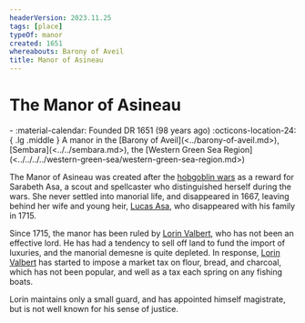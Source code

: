 ```yaml
---
headerVersion: 2023.11.25
tags: [place]
typeOf: manor
created: 1651
whereabouts: Barony of Aveil
title: Manor of Asineau
---
```

# The Manor of Asineau
<div class="grid cards ext-narrow-margin ext-one-column" markdown>
-  
   :material-calendar: Founded DR 1651 (98 years ago)  
    :octicons-location-24:{ .lg .middle } A manor in the [Barony of Aveil](<../barony-of-aveil.md>), [Sembara](<../../sembara.md>), the [Western Green Sea Region](<../../../../western-green-sea/western-green-sea-region.md>)  
</div>


The Manor of Asineau was created after the [hobgoblin wars](<../../../../../history/third-hobgoblin-war-sembara.md>) as a reward for Sarabeth Asa, a scout and spellcaster who distinguished herself during the wars. She never settled into manorial life, and disappeared in 1667, leaving behind her wife and young heir, [Lucas Asa](<../../../../../people/sembarans/lucas-asa.md>), who disappeared with his family in 1715.

Since 1715, the manor has been ruled by [Lorin Valbert](<../../../../../people/sembarans/lorin-valbert.md>), who has not been an effective lord. He has had a tendency to sell off land to fund the import of luxuries, and the manorial demesne is quite depleted. In response, [Lorin Valbert](<../../../../../people/sembarans/lorin-valbert.md>) has started to impose a market tax on flour, bread, and charcoal, which has not been popular, and well as a tax each spring on any fishing boats. 

Lorin maintains only a small guard, and has appointed himself magistrate, but is not well known for his sense of justice. 